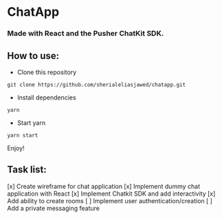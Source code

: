 # ChatApp
### Made with React and the Pusher ChatKit SDK.

## How to use:

- Clone this repository

`git clone https://github.com/sherialeliasjawed/chatapp.git`

- Install dependencies

`yarn`

- Start yarn

`yarn start`

Enjoy!


## Task list: 
[x] Create wireframe for chat application
[x] Implement dummy chat application with React
[x] Implement Chatkit SDK and add interactivity
[x] Add ability to create rooms 
[ ] Implement user authentication/creation
[ ] Add a private messaging feature
